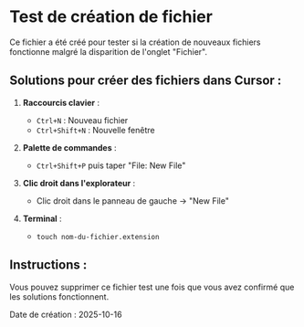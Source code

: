 # Test de création de fichier

Ce fichier a été créé pour tester si la création de nouveaux fichiers fonctionne malgré la disparition de l'onglet "Fichier".

## Solutions pour créer des fichiers dans Cursor :

1. **Raccourcis clavier** :
   - `Ctrl+N` : Nouveau fichier
   - `Ctrl+Shift+N` : Nouvelle fenêtre

2. **Palette de commandes** :
   - `Ctrl+Shift+P` puis taper "File: New File"

3. **Clic droit dans l'explorateur** :
   - Clic droit dans le panneau de gauche → "New File"

4. **Terminal** :
   - `touch nom-du-fichier.extension`

## Instructions :
Vous pouvez supprimer ce fichier test une fois que vous avez confirmé que les solutions fonctionnent.

Date de création : 2025-10-16